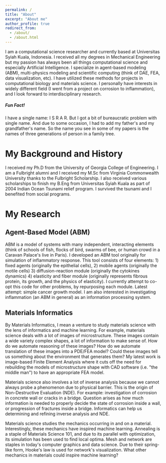 ```yaml
---
permalink: /
title: "About"
excerpt: "About me"
author_profile: true
redirect_from:
  - /about/
  - /about.html
---
```


<!-- <ul>{% capture written_year %}'None'{% endcapture %}
{% for post in site.posts limit:3 %}
  {% capture year %}{{ post.date | date: '%Y' }}{% endcapture %}
  {% if year != written_year %}
    <h2 id="{{ year | slugify }}" class="archive__subtitle">{{ year }}</h2>
    {% capture written_year %}{{ year }}{% endcapture %}
  {% endif %}
  {% include archive-single.html %}
{% endfor %}</ul> -->

<!-- About
====== -->
I am a computational science researcher and currently based at Universitas Syiah Kuala, Indonesia. I received all my degrees in Mechanical Engineering but my passion has always been all things computational science and especially Artificial Intelligence. I specialize in agent-based modeling (ABM), multi-physics modeling and scientific computing (think of DAE, FEA, data visualization, etc). I have utilized these methods for projects in computational biology and materials science. I personally have interests in widely different field (I went from a project on corrosion to inflammation), and I look forward to interdisciplinary research.

##### Fun Fact!
I have a single name: I S R A R. But I got a bit of bureaucratic problem with single name. And due to some occasion, I had to add my father's and my grandfather's name. So the name you see in some of my papers is the names of three generations of person in a family tree.

My Background and History
======
I received my Ph.D from the University of Georgia College of Engineering. I am a Fulbright alumni and I received my M.Sc from Virginia Commonwealth University thanks to the Fulbright Scholarship. I also received various scholarships to finish my B.Eng from Universitas Syiah Kuala as part of 2004 Indian Ocean Tsunami relief program. I survived the tsunami and I benefited from social programs.

My Research
======

Agent-Based Model (ABM)
------

ABM is a model of systems with many independent, interacting elements (think of schools of fish, flocks of bird, swarms of bee, or human crowd in a Caravan Palace's live in Paris). I developed an ABM tool originally for simulation of inflammatory response. This tool consists of four elements: 1) fixed agents (originally the epithelial cells), 2) mobile agents (originally the motile cells) 3) diffusion-reaction module (originally the cytokines dynamics) 4) elasticity and fiber module (originally represents fibrous protein, its growth, and the physics of elasticity). I currently attempt to co-opt this code for other problems, by repurposing each module. Latest attempt: simple cancer growth model.
I am also interested in investigating inflammation (an ABM in general) as an information processing system.

Materials Informatics
------

By Materials Informatics, I mean a venture to study materials science with the lens of informatics and machine learning.
For example, materials science deals with a lot of images of microstructure. These images contain a wide variety complex shapes, a lot of information to make sense of. How do we automate reasoning of these images? How do we automate translation of these images into a PDE/FEA model? Could these images tell us something about the environment that generates them?
My latest work is image-based Finite Element Analysis where it cuts off the need for rebuilding the models of microstructure shape with CAD software (i.e. "the middle man") to have an appropriate FEA model.

Materials science also involves a lot of inverse analysis because we cannot always probe a phenomenon due to physical barrier. This is the origin of Non-Destructive Evaluation (NDE). For example: investigation of corrosion in concrete wall or cracks in a bridge. Question arises as how much information is needed to properly decide the state of corrosion inside a wall, or progression of fractures inside a bridge. Informatics can help us determining and refining inverse analysis and NDE.

Materials science studies the mechanics occurring in and on a material. Interestingly, these mechanics have inspired machine learning. Annealing is a staple of Materials Science 101, and due to its parallel with optimization, its simulation has been used to find local optima. Mesh and network are staples in today's computer graphics and data science. Due to their spring-like form, Hooke's law is used for network's visualization. What other mechanics in materials could inspire machine learning?

<!-- Materials Informatics
------

By Materials Informatics, I mean a venture to study materials science with the lens of informatics and machine learning.
For example, materials science deals with a lot of images of microstructure. These images contain a wide variety complex shapes, a lot of information to make sense of. How do we automate reasoning of these images? How do we automate translation of these images into a PDE/FEA model? Could these images tell us something about the environment that generates them?
My latest work is image-based Finite Element Analysis where it cuts off the need for rebuilding the models of microstructure shape with CAD software (i.e. "the middle man") to have an appropriate FEA model.

Materials science also involves a lot of inverse analysis because we cannot always probe a phenomenon due to physical barrier. This is the origin of Non-Destructive Evaluation (NDE). For example: investigation of corrosion in concrete wall or cracks in a bridge. Question arises as how much information is needed to properly decide the state of corrosion inside a wall, or progression of fractures inside a bridge. Informatics can help us determining and refining inverse analysis and NDE.

Materials science studies the mechanics occurring in and on a material. Interestingly, these mechanics have inspired machine learning. Annealing is a staple of Materials Science 101, and due to its parallel with optimization, its simulation has been used to find local optima. Mesh and network are staples in today's computer graphics and data science. Due to their spring-like form, Hooke's law is used for network's visualization. What other mechanics in materials could inspire machine learning?


Elastic spring system > data visualization

Connection between materials science and machine learning, because mtr sci studies process occuring in materials, and some of the process has parallels with machine learning.

Moreover, some dynamical process in materials science can be represented as by circuit model, such as corrosion. Would

there are many dynamical processes in materials science

that potentially can be a computing substrate. Some processes can be

How do we make more sense of these images, extract more information?
I was also became aware of my colleague's library of SEM images of atmospheric corrosion products. These are minerals form by chemical interaction of metals (e.g. rebars) with atmospheric elements (e.g. air pollutants). Each mineral (e.g. Geothite) has their unique signature of shape and features.

I am currently developing an image-based PDE model

Does the pattern exhibited by materials microstructure give us information of

Machine learning + materials + complex shapes

Currently I am interested in automating the model preparation of Finite Element Analysis

This was started with a
This was started with a code that I developed to run elasticity analysis of microstructure images. The code needs to take 2D image,

This was started when I found it was difficult to import complex shapes of stainless steel phases (ferrite and austenite) into a Finite Element (FE) software that starts with an 'A' and ends with an 'S'. So I decided to make a tool that will directly take a 2D image (such as those from microscopy techniques), processes it and converts it into a model appropriate for FE modeling. This is especially feasible today because wide availability of image processing tools and symbolic computing tools that will solve PDEs through FE method.

My colleague has a library of SEM images of atmospheric corrosion products. The atmospheric corrosion products seem to

What I am interested in here is to apply informatics paradigm for materials science, to view materials in terms of information science.
Taking it a bit Further presents a question: can we model mechanics of materials in terms of information flow or as an information processing system? Most mechanics of materials models are based on continuum mechanics.

Multi-Physics Modeling
------


Multi-Physics Modeling
------ -->



<!-- My research attempts to frame analyses in Materials Science into information science paradigm. I -->

<!-- Like many other Jekyll-based GitHub Pages templates, academicpages makes you separate the website's content from its form. The content & metadata of your website are in structured markdown files, while various other files constitute the theme, specifying how to transform that content & metadata into HTML pages. You keep these various markdown (.md), YAML (.yml), HTML, and CSS files in a public GitHub repository. Each time you commit and push an update to the repository, the [GitHub pages](https://pages.github.com/) service creates static HTML pages based on these files, which are hosted on GitHub's servers free of charge. -->

<!-- Many of the features of dynamic content management systems (like Wordpress) can be achieved in this fashion, using a fraction of the computational resources and with far less vulnerability to hacking and DDoSing. You can also modify the theme to your heart's content without touching the content of your site. If you get to a point where you've broken something in Jekyll/HTML/CSS beyond repair, your markdown files describing your talks, publications, etc. are safe. You can rollback the changes or even delete the repository and start over -- just be sure to save the markdown files! Finally, you can also write scripts that process the structured data on the site, such as [this one](https://github.com/academicpages/academicpages.github.io/blob/master/talkmap.ipynb) that analyzes metadata in pages about talks to display [a map of every location you've given a talk](https://academicpages.github.io/talkmap.html).


Create content & metadata
------
For site content, there is one markdown file for each type of content, which are stored in directories like _publications, _talks, _posts, _teaching, or _pages. For example, each talk is a markdown file in the [_talks directory](https://github.com/academicpages/academicpages.github.io/tree/master/_talks). At the top of each markdown file is structured data in YAML about the talk, which the theme will parse to do lots of cool stuff. The same structured data about a talk is used to generate the list of talks on the [Talks page](https://academicpages.github.io/talks), each [individual page](https://academicpages.github.io/talks/2012-03-01-talk-1) for specific talks, the talks section for the [CV page](https://academicpages.github.io/cv), and the [map of places you've given a talk](https://academicpages.github.io/talkmap.html) (if you run this [python file](https://github.com/academicpages/academicpages.github.io/blob/master/talkmap.py) or [Jupyter notebook](https://github.com/academicpages/academicpages.github.io/blob/master/talkmap.ipynb), which creates the HTML for the map based on the contents of the _talks directory).

**Markdown generator**

I have also created [a set of Jupyter notebooks](https://github.com/academicpages/academicpages.github.io/tree/master/markdown_generator
) that converts a CSV containing structured data about talks or presentations into individual markdown files that will be properly formatted for the academicpages template. The sample CSVs in that directory are the ones I used to create my own personal website at stuartgeiger.com. My usual workflow is that I keep a spreadsheet of my publications and talks, then run the code in these notebooks to generate the markdown files, then commit and push them to the GitHub repository.

How to edit your site's GitHub repository
------
Many people use a git client to create files on their local computer and then push them to GitHub's servers. If you are not familiar with git, you can directly edit these configuration and markdown files directly in the github.com interface. Navigate to a file (like [this one](https://github.com/academicpages/academicpages.github.io/blob/master/_talks/2012-03-01-talk-1.md) and click the pencil icon in the top right of the content preview (to the right of the "Raw | Blame | History" buttons). You can delete a file by clicking the trashcan icon to the right of the pencil icon. You can also create new files or upload files by navigating to a directory and clicking the "Create new file" or "Upload files" buttons.

Example: editing a markdown file for a talk
![Editing a markdown file for a talk](/images/editing-talk.png)

For more info
------
More info about configuring academicpages can be found in [the guide](https://academicpages.github.io/markdown/). The [guides for the Minimal Mistakes theme](https://mmistakes.github.io/minimal-mistakes/docs/configuration/) (which this theme was forked from) might also be helpful. -->
